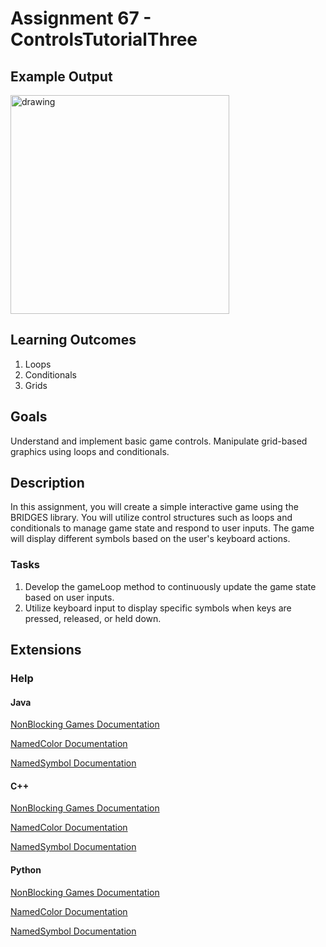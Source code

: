 # Assignment 67 - ControlsTutorialThree

## Example Output

<img src="./figures/fig1.png" alt="drawing" width="350"></img>


## Learning Outcomes
1. Loops
2. Conditionals
3. Grids


## Goals
Understand and implement basic game controls.
Manipulate grid-based graphics using loops and conditionals.


## Description
In this assignment, you will create a simple interactive game using the BRIDGES library. You will utilize control structures such as loops and conditionals to manage game state and respond to user inputs. The game will display different symbols based on the user's keyboard actions.

### Tasks

1. Develop the gameLoop method to continuously update the game state based on user inputs.
2. Utilize keyboard input to display specific symbols when keys are pressed, released, or held down.



## Extensions



### Help

#### Java

[NonBlocking Games Documentation](http://bridgesuncc.github.io/doc/java-api/current/html/classbridges_1_1games_1_1_non_blocking_game.html)

[NamedColor Documentation](http://bridgesuncc.github.io/doc/java-api/current/html/enumbridges_1_1base_1_1_named_color.html)

[NamedSymbol Documentation](http://bridgesuncc.github.io/doc/java-api/current/html/enumbridges_1_1base_1_1_named_symbol.html)

#### C++

[NonBlocking Games Documentation](https://bridgesuncc.github.io/doc/cxx-api/current/html/classbridges_1_1game_1_1_non_blocking_game.html)

[NamedColor Documentation](https://bridgesuncc.github.io/doc/cxx-api/current/html/namespacebridges_1_1game.html#afaa832a4322b25b6a4ebfba832f10f26)

[NamedSymbol Documentation](https://bridgesuncc.github.io/doc/cxx-api/current/html/namespacebridges_1_1game.html#ab9a19c7ab6e2ebac2f95180e21733487)

#### Python

[NonBlocking Games Documentation](https://bridgesuncc.github.io/doc/python-api/current/html/classbridges_1_1non__blocking__game_1_1_non_blocking_game.html)

[NamedColor Documentation](https://bridgesuncc.github.io/doc/python-api/current/html/classbridges_1_1named__color_1_1_named_color.html)

[NamedSymbol Documentation](https://bridgesuncc.github.io/doc/python-api/current/html/classbridges_1_1named__symbol_1_1_named_symbol.html)


